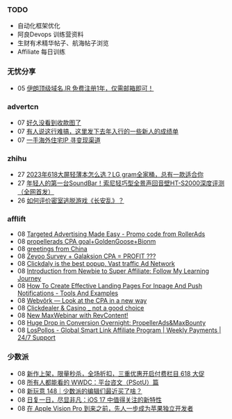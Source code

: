 ### TODO
-  自动化框架优化
-  阿良Devops 训练营资料
-  生财有术精华帖子、航海帖子浏览
-  Affiliate 每日训练

### 无忧分享
<!-- ruyo:START -->
-  05 [伊朗顶级域名.IR 免费注册1年，仅需邮箱即可！](https://51.ruyo.net/18397.html)<!-- ruyo:END -->

### advertcn
<!-- advertcn:START -->
-  07 [好久没看到收款图了](https://www.advertcn.com/forum.php?mod=viewthread&tid=110750)
-  07 [有人说这行难搞，这里发下去年入行的一些新人的成绩单](https://www.advertcn.com/forum.php?mod=viewthread&tid=110749)
-  07 [一手海外住宅IP 寻变现渠道](https://www.advertcn.com/forum.php?mod=viewthread&tid=110745)<!-- advertcn:END -->

### zhihu
<!-- zhihu:START -->
-  27 [2023年618大屏轻薄本怎么选？LG gram全家桶，总有一款适合你](http://zhuanlan.zhihu.com/p/632641888?utm_campaign=rss&utm_medium=rss&utm_source=rss&utm_content=title)
-  27 [年轻人的第一台SoundBar！索尼轻巧型全景声回音壁HT-S2000深度评测（全网首发）](http://zhuanlan.zhihu.com/p/630990296?utm_campaign=rss&utm_medium=rss&utm_source=rss&utm_content=title)
-  26 [如何评价密室逃脱游戏《长安乱》？](http://www.zhihu.com/question/563950552/answer/3045961312?utm_campaign=rss&utm_medium=rss&utm_source=rss&utm_content=title)<!-- zhihu:END -->

### afflift
<!-- afflift:START -->
-  08 [Targeted Advertising Made Easy - Promo code from RollerAds](https://afflift.com/f/threads/targeted-advertising-made-easy-promo-code-from-rollerads.11091/?utm_source=rss&utm_medium=rss)
-  08 [propellerads CPA goal+GoldenGoose+Bionm](https://afflift.com/f/threads/propellerads-cpa-goal-goldengoose-bionm.11087/?utm_source=rss&utm_medium=rss)
-  08 [greetings from China](https://afflift.com/f/threads/greetings-from-china.11085/?utm_source=rss&utm_medium=rss)
-  08 [Zeyoo Survey + Galaksion CPA = PROFIT ???](https://afflift.com/f/threads/zeyoo-survey-galaksion-cpa-profit.10574/?utm_source=rss&utm_medium=rss)
-  08 [Clickdaly is the best popup, Vast traffic Ad Network](https://afflift.com/f/threads/clickdaly-is-the-best-popup-vast-traffic-ad-network.11066/?utm_source=rss&utm_medium=rss)
-  08 [Introduction from Newbie to Super Affiliate: Follow My Learning Journey](https://afflift.com/f/threads/introduction-from-newbie-to-super-affiliate-follow-my-learning-journey.10801/?utm_source=rss&utm_medium=rss)
-  08 [How To Create Effective Landing Pages For Inpage And Push Notifications - Tools And Examples](https://afflift.com/f/threads/how-to-create-effective-landing-pages-for-inpage-and-push-notifications-tools-and-examples.11090/?utm_source=rss&utm_medium=rss)
-  08 [Webvõrk — Look at the CPA in a new way](https://afflift.com/f/threads/webv%C3%B5rk-%E2%80%94-look-at-the-cpa-in-a-new-way.2820/?utm_source=rss&utm_medium=rss)
-  08 [Clickdealer &amp; Casino _ not a good choice](https://afflift.com/f/threads/clickdealer-casino-_-not-a-good-choice.11031/?utm_source=rss&utm_medium=rss)
-  08 [New MaxWebinar with RevContent!](https://afflift.com/f/threads/new-maxwebinar-with-revcontent.11089/?utm_source=rss&utm_medium=rss)
-  08 [Huge Drop in Conversion Overnight: PropellerAds&amp;MaxBounty](https://afflift.com/f/threads/huge-drop-in-conversion-overnight-propellerads-maxbounty.11081/?utm_source=rss&utm_medium=rss)
-  08 [LosPollos - Global Smart Link Affiliate Program | Weekly Payments | 24/7 Support](https://afflift.com/f/threads/lospollos-global-smart-link-affiliate-program-weekly-payments-24-7-support.1702/?utm_source=rss&utm_medium=rss)<!-- afflift:END -->

### 少数派
<!-- sspai:START -->
-  08 [新作上架，限量秒杀，全场折扣，三重优惠开启付费栏目 618 大促](https://sspai.com/post/80219)
-  08 [所有人都能看的 WWDC：平台咨文（PSotU）篇](https://sspai.com/prime/story/wwdc23-selected-sessions-psout)
-  08 [新玩意 148｜少数派的编辑们最近买了啥？](https://sspai.com/post/80230)
-  08 [日复一日，尽显非凡：iOS 17 中值得关注的新特性](https://sspai.com/post/80184)
-  08 [在 Apple Vision Pro 到来之前，先人一步成为苹果独立开发者](https://sspai.com/post/80217)<!-- sspai:END -->
